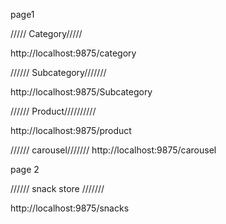 
page1

///// Category/////

http://localhost:9875/category



////// Subcategory///////

http://localhost:9875/Subcategory



////// Product//////////

http://localhost:9875/product


////// carousel///////
http://localhost:9875/carousel


page 2

//////  snack store ///////

http://localhost:9875/snacks

